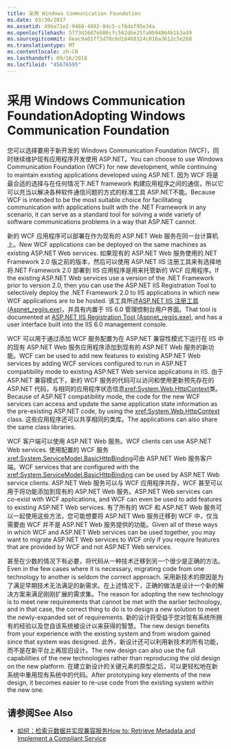 ```yaml
---
title: 采用 Windows Communication Foundation
ms.date: 03/30/2017
ms.assetid: 49ba71e2-9468-4082-84c5-cf8daf95e34a
ms.openlocfilehash: 5773d2687eb06cfc562dbe25fa9b94864b1b3a49
ms.sourcegitcommit: 6eac9a01ff5d70c6d18460324c016a3612c5e268
ms.translationtype: MT
ms.contentlocale: zh-CN
ms.lasthandoff: 09/16/2018
ms.locfileid: "45676595"
---
```

# <a name="adopting-windows-communication-foundation"></a><span data-ttu-id="c8a55-102">采用 Windows Communication Foundation</span><span class="sxs-lookup"><span data-stu-id="c8a55-102">Adopting Windows Communication Foundation</span></span>

<span data-ttu-id="c8a55-103">您可以选择要用于新开发的 Windows Communication Foundation (WCF)，同时继续维护现有应用程序开发使用 ASP.NET。</span><span class="sxs-lookup"><span data-stu-id="c8a55-103">You can choose to use Windows Communication Foundation (WCF) for new development, while continuing to maintain existing applications developed using ASP.NET.</span></span> <span data-ttu-id="c8a55-104">因为 WCF 将是最合适的选择与在任何情况下.NET framework 构建应用程序之间的通信，所以它可以充当以解决各种软件通信问题的方式的标准工具 ASP.NET不能。</span><span class="sxs-lookup"><span data-stu-id="c8a55-104">Because WCF is intended to be the most suitable choice for facilitating communication with applications built with the .NET Framework in any scenario, it can serve as a standard tool for solving a wide variety of software communications problems in a way that ASP.NET cannot.</span></span>

<span data-ttu-id="c8a55-105">新的 WCF 应用程序可以部署在作为现有的 ASP.NET Web 服务在同一台计算机上。</span><span class="sxs-lookup"><span data-stu-id="c8a55-105">New WCF applications can be deployed on the same machines as existing ASP.NET Web services.</span></span> <span data-ttu-id="c8a55-106">如果现有的 ASP.NET Web 服务使用的.NET Framework 2.0 版之前的版本，然后可以使用 ASP.NET IIS 注册工具来有选择地将.NET Framework 2.0 部署到 IIS 应用程序是用来托管新的 WCF 应用程序。</span><span class="sxs-lookup"><span data-stu-id="c8a55-106">If the existing ASP.NET Web services use a version of the .NET Framework prior to version 2.0, then you can use the ASP.NET IIS Registration Tool to selectively deploy the .NET Framework 2.0 to IIS applications in which new WCF applications are to be hosted.</span></span> <span data-ttu-id="c8a55-107">该工具所述[ASP.NET IIS 注册工具 (Aspnet_regiis.exe)](https://go.microsoft.com/fwlink/?LinkId=94687)，并具有内置于 IIS 6.0 管理控制台用户界面。</span><span class="sxs-lookup"><span data-stu-id="c8a55-107">That tool is documented at [ASP.NET IIS Registration Tool (Aspnet_regiis.exe)](https://go.microsoft.com/fwlink/?LinkId=94687), and has a user interface built into the IIS 6.0 management console.</span></span>

<span data-ttu-id="c8a55-108">WCF 可以用于通过添加 WCF 服务配置为在 ASP.NET 兼容性模式下运行在 IIS 中的现有 ASP.NET Web 服务应用程序添加到现有的 ASP.NET Web 服务的新功能。</span><span class="sxs-lookup"><span data-stu-id="c8a55-108">WCF can be used to add new features to existing ASP.NET Web services by adding WCF services configured to run in ASP.NET compatibility mode to existing ASP.NET Web service applications in IIS.</span></span> <span data-ttu-id="c8a55-109">由于 ASP.NET 兼容模式下，新的 WCF 服务的代码可以访问和使用更新预先存在的 ASP.NET 代码，与相同的应用程序状态信息<xref:System.Web.HttpContext>类。</span><span class="sxs-lookup"><span data-stu-id="c8a55-109">Because of ASP.NET compatibility mode, the code for the new WCF services can access and update the same application state information as the pre-existing ASP.NET code, by using the <xref:System.Web.HttpContext> class.</span></span> <span data-ttu-id="c8a55-110">这些应用程序还可以共享相同的类库。</span><span class="sxs-lookup"><span data-stu-id="c8a55-110">The applications can also share the same class libraries.</span></span>

<span data-ttu-id="c8a55-111">WCF 客户端可以使用 ASP.NET Web 服务。</span><span class="sxs-lookup"><span data-stu-id="c8a55-111">WCF clients can use ASP.NET Web services.</span></span> <span data-ttu-id="c8a55-112">使用配置的 WCF 服务<xref:System.ServiceModel.BasicHttpBinding>可由 ASP.NET Web 服务客户端。</span><span class="sxs-lookup"><span data-stu-id="c8a55-112">WCF services that are configured with the <xref:System.ServiceModel.BasicHttpBinding> can be used by ASP.NET Web service clients.</span></span> <span data-ttu-id="c8a55-113">ASP.NET Web 服务可以与 WCF 应用程序共存，WCF 甚至可以用于将功能添加到现有的 ASP.NET Web 服务。</span><span class="sxs-lookup"><span data-stu-id="c8a55-113">ASP.NET Web services can co-exist with WCF applications, and WCF can even be used to add features to existing ASP.NET Web services.</span></span> <span data-ttu-id="c8a55-114">有了所有的 WCF 和 ASP.NET Web 服务可以一起使用这些方法，您可能想要将 ASP.NET Web 服务迁移到 WCF 中，仅当需要由 WCF 并不是 ASP.NET Web 服务提供的功能。</span><span class="sxs-lookup"><span data-stu-id="c8a55-114">Given all of these ways in which WCF and ASP.NET Web services can be used together, you may want to migrate ASP.NET Web services to WCF only if you require features that are provided by WCF and not ASP.NET Web services.</span></span>

<span data-ttu-id="c8a55-115">甚至在少数的情况下有必要，将代码从一种技术迁移到另一个很少是正确的方法。</span><span class="sxs-lookup"><span data-stu-id="c8a55-115">Even in the few cases where it is necessary, migrating code from one technology to another is seldom the correct approach.</span></span> <span data-ttu-id="c8a55-116">采用新技术的原因是为了满足早期技术无法满足的新需求。在上述情况下，正确的做法是设计一个新的解决方案来满足刚刚扩展的需求集。</span><span class="sxs-lookup"><span data-stu-id="c8a55-116">The reason for adopting the new technology is to meet new requirements that cannot be met with the earlier technology, and in that case, the correct thing to do is to design a new solution to meet the newly-expanded set of requirements.</span></span> <span data-ttu-id="c8a55-117">新的设计将受益于您对现有系统所拥有的经验以及您自该系统被设计以来获得的智慧。</span><span class="sxs-lookup"><span data-stu-id="c8a55-117">The new design benefits from your experience with the existing system and from wisdom gained since that system was designed.</span></span> <span data-ttu-id="c8a55-118">此外，新设计还可以利用新技术的所有功能，而不是在新平台上再现旧设计。</span><span class="sxs-lookup"><span data-stu-id="c8a55-118">The new design can also use the full capabilities of the new technologies rather than reproducing the old design on the new platform.</span></span> <span data-ttu-id="c8a55-119">在建立新设计的关键元素的原型之后，可以更轻松地在新系统中重用现有系统中的代码。</span><span class="sxs-lookup"><span data-stu-id="c8a55-119">After prototyping key elements of the new design, it becomes easier to re-use code from the existing system within the new one.</span></span>

## <a name="see-also"></a><span data-ttu-id="c8a55-120">请参阅</span><span class="sxs-lookup"><span data-stu-id="c8a55-120">See Also</span></span>

- [<span data-ttu-id="c8a55-121">如何：检索元数据并实现兼容服务</span><span class="sxs-lookup"><span data-stu-id="c8a55-121">How to: Retrieve Metadata and Implement a Compliant Service</span></span>](../../../../docs/framework/wcf/feature-details/how-to-retrieve-metadata-and-implement-a-compliant-service.md)
